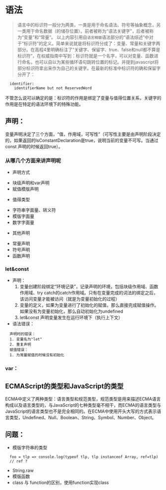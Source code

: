 # 语法

> 语言中的标识符一般分为两类，一类是用于命名语法、符号等抽象概念，另一类用于命名数据（的储存位置）。前者被称为“语法关键字”，后者被称为“变量”和“常量”。
以上内容引用自`语言精髓`语法部分的“语法综述”中对于“标识符”的定义。简单来说就是将标识符分成了：变量、常量和关键字两部分。在高程4里明确标注了“关键字、保留字、true、false和null都不算是标识符”，在权威指南中写到：标识符就是一个名字，可以对变量、函数进行命名，也可以自以为某些循环语句跳转位置的标记。并提到javascript将部分标识符拿出来作为自己的关键字。在最新的标准中标识符的确和保留字分开了：
```
  identifier:
    identifierName but not ReservedWord
```
不管怎么说可以确定的是：标识符的作用是绑定了变量与值得位置关系，关键字的作用是在特定的语法环境下的特殊功能。

## 声明：
  变量声明决定了三个方面，“值，作用域，可写性”（可写性主要是由声明阶段决定的，如果返回的IsConstantDeclaration是true，说明当前的变量不可写。当通过const 声明的时候返回true）。

### 从哪几个方面来讲声明呢
 + 声明方式
  - 块级声明和var声明
  - 赋值模版声明
 + 值得类型
  - 字符串字面量、转义符
  - 模版字面量
  - 数字字面量
 + 其他声明
  - 常量声明
  - 符号声明
  - 函数声明
### let&const
+ 声明：
  1. 变量创建阶段绑定“环境记录”，记录声明的环境，包括块级作用域、函数作用域、try catch的catch作用域。只有在变量完成的词法的绑定之后，该访问变量才能被访问（就是为变量初始化的过程）
  2. 变量的定义，如果为变量进行了初始化的赋值，那么直接完成赋值操作。如果没有为变量初始化，那么自动初始化为undefined
  3. let&const 声明变量发生在运行环境下（执行上下文）
+ 语法错误：
```
  声明时的错误：
  1. 变量名为"let"
  2. 重复声明
  赋值错误：
  1. 为常量赋值的时候没有初始化
```

### var：

## ECMAScript的类型和JavaScript的类型
ECMA中定义了两种类型：语言类型和规范类型，规范类型是用来描述ECMA语言构成以及语言类型的，与JavaScript的七种类型毫不相干，而ECMA的语言类型与JavaScript的语言类型也不是完全相同的。在ECMA中使用开头大写的方式表示语言类型，Undefined、Null、Boolean、String、Symbol、Number、Object。

## 问题：
  + 模版字符串的类型
```
  foo = tlp => console.log(typeof tlp, tlp instanceof Array, ref=tlp)
  // ref ?
```
  + String.raw
  + 模版函数
  + class 与 function的区别，使用function实现class